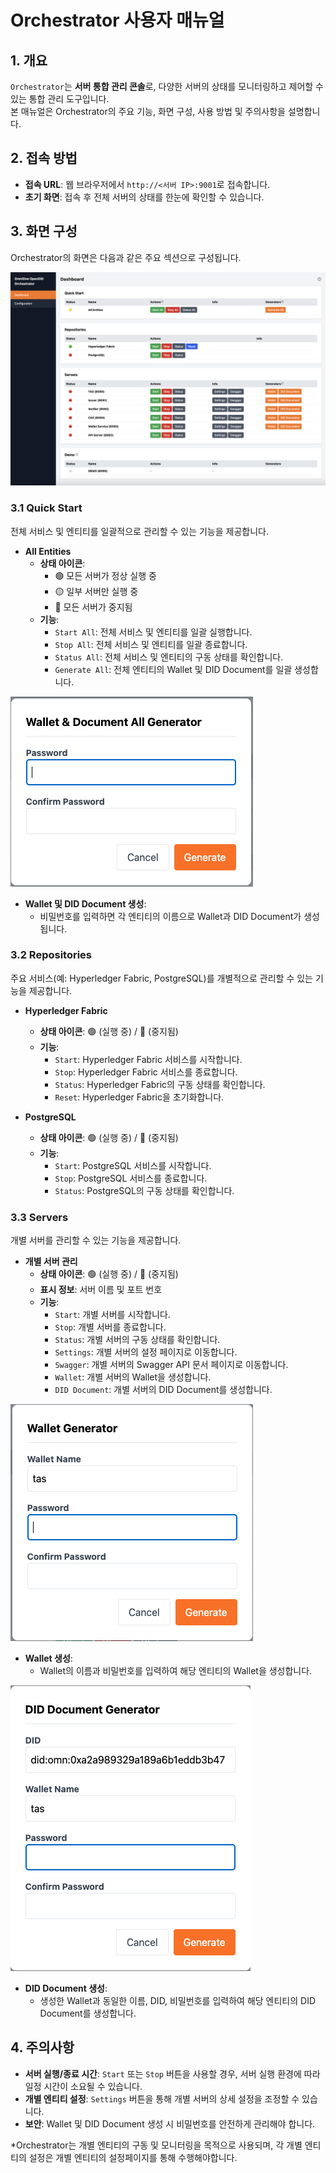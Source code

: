 # Orchestrator 사용자 매뉴얼

## 1. 개요
`Orchestrator`는 **서버 통합 관리 콘솔**로, 다양한 서버의 상태를 모니터링하고 제어할 수 있는 통합 관리 도구입니다.  
본 매뉴얼은 Orchestrator의 주요 기능, 화면 구성, 사용 방법 및 주의사항을 설명합니다.

## 2. 접속 방법
- **접속 URL**: 웹 브라우저에서 `http://<서버 IP>:9001`로 접속합니다.
- **초기 화면**: 접속 후 전체 서버의 상태를 한눈에 확인할 수 있습니다.

## 3. 화면 구성
Orchestrator의 화면은 다음과 같은 주요 섹션으로 구성됩니다.

![freepik license](https://raw.githubusercontent.com/DevOmniOneID/did-orchestrator-frontend/refs/heads/main/orchestrator.png)


### 3.1 Quick Start
전체 서비스 및 엔티티를 일괄적으로 관리할 수 있는 기능을 제공합니다.

- **All Entities**
  - **상태 아이콘**:
    - 🟢 모든 서버가 정상 실행 중
    - 🟡 일부 서버만 실행 중
    - 🔴 모든 서버가 중지됨
  - **기능**:
    - `Start All`: 전체 서비스 및 엔티티를 일괄 실행합니다.
    - `Stop All`: 전체 서비스 및 엔티티를 일괄 종료합니다.
    - `Status All`: 전체 서비스 및 엔티티의 구동 상태를 확인합니다.
    - `Generate All`: 전체 엔티티의 Wallet 및 DID Document를 일괄 생성합니다.

![Quick Start 화면](https://github.com/DevOmniOneID/did-orchestrator-server/blob/main/docs/manual/generate_all.png)

- **Wallet 및 DID Document 생성**:
  - 비밀번호를 입력하면 각 엔티티의 이름으로 Wallet과 DID Document가 생성됩니다.

### 3.2 Repositories
주요 서비스(예: Hyperledger Fabric, PostgreSQL)를 개별적으로 관리할 수 있는 기능을 제공합니다.

- **Hyperledger Fabric**
  - **상태 아이콘**: 🟢 (실행 중) / 🔴 (중지됨)
  - **기능**:
    - `Start`: Hyperledger Fabric 서비스를 시작합니다.
    - `Stop`: Hyperledger Fabric 서비스를 종료합니다.
    - `Status`: Hyperledger Fabric의 구동 상태를 확인합니다.
    - `Reset`: Hyperledger Fabric을 초기화합니다.

- **PostgreSQL**
  - **상태 아이콘**: 🟢 (실행 중) / 🔴 (중지됨)
  - **기능**:
    - `Start`: PostgreSQL 서비스를 시작합니다.
    - `Stop`: PostgreSQL 서비스를 종료합니다.
    - `Status`: PostgreSQL의 구동 상태를 확인합니다.

### 3.3 Servers
개별 서버를 관리할 수 있는 기능을 제공합니다.

- **개별 서버 관리**
  - **상태 아이콘**: 🟢 (실행 중) / 🔴 (중지됨)
  - **표시 정보**: 서버 이름 및 포트 번호
  - **기능**:
    - `Start`: 개별 서버를 시작합니다.
    - `Stop`: 개별 서버를 종료합니다.
    - `Status`: 개별 서버의 구동 상태를 확인합니다.
    - `Settings`: 개별 서버의 설정 페이지로 이동합니다.
    - `Swagger`: 개별 서버의 Swagger API 문서 페이지로 이동합니다.
    - `Wallet`: 개별 서버의 Wallet을 생성합니다.
    - `DID Document`: 개별 서버의 DID Document를 생성합니다.

![Wallet 생성 화면](https://github.com/DevOmniOneID/did-orchestrator-server/blob/main/docs/manual/wallet.png)

- **Wallet 생성**:
  - Wallet의 이름과 비밀번호를 입력하여 해당 엔티티의 Wallet을 생성합니다.

![DID Document 생성 화면](https://github.com/DevOmniOneID/did-orchestrator-server/blob/main/docs/manual/diddoc.png)

- **DID Document 생성**:
  - 생성한 Wallet과 동일한 이름, DID, 비밀번호를 입력하여 해당 엔티티의 DID Document를 생성합니다.

## 4. 주의사항
- **서버 실행/종료 시간**: `Start` 또는 `Stop` 버튼을 사용할 경우, 서버 실행 환경에 따라 일정 시간이 소요될 수 있습니다.
- **개별 엔티티 설정**: `Settings` 버튼을 통해 개별 서버의 상세 설정을 조정할 수 있습니다.
- **보안**: Wallet 및 DID Document 생성 시 비밀번호를 안전하게 관리해야 합니다.

*Orchestrator는 개별 엔티티의 구동 및 모니터링을 목적으로 사용되며, 각 개별 엔티티의 설정은 개별 엔티티의 설정페이지를 통해 수행해야합니다.
